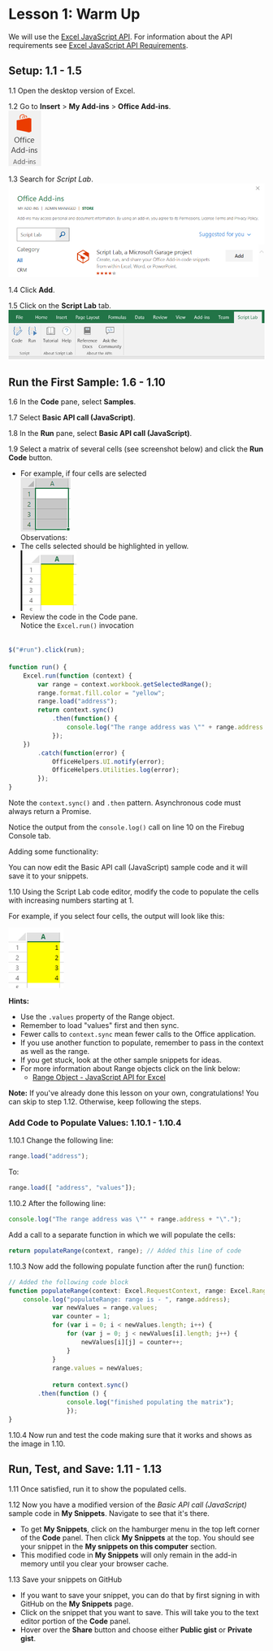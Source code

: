 # Lesson 1: Warm Up

We will use the [Excel JavaScript API](https://dev.office.com/reference/add-ins/excel/application). For information about the API requirements see [Excel JavaScript API Requirements](https://github.com/OfficeDev/office-js-docs/blob/master/reference/requirement-sets/excel-api-requirement-sets.md).

## Setup: 1.1 - 1.5

1.1 Open the desktop version of Excel.

1.2 Go to **Insert** > **My Add-ins** > **Office Add-ins**.  
    ![alt text](Lesson_01_Office_Add-ins_button.png "Office Add-ins button")

1.3 Search for *Script Lab*.  
    ![alt text](Lesson_01_Script_Lab_in_store.png "Script Lab add-in in the Office Add-ins Store")

1.4 Click **Add**.

1.5 Click on the **Script Lab** tab.  
    ![alt text](Lesson_01_Script_Lab_ribbon.png "Script Lab ribbon")

## Run the First Sample: 1.6 - 1.10

1.6 In the **Code** pane, select **Samples**.

1.7 Select **Basic API call (JavaScript)**.

1.8 In the **Run** pane, select **Basic API call (JavaScript)**.

1.9 Select a matrix of several cells (see screenshot below) and click the **Run Code** button.
* For example, if four cells are selected  
    ![alt text](Lesson_01_01.png "Selected cells")  
    Observations:  
* The cells selected should be highlighted in yellow.  
    ![alt text](Lesson_01_02.PNG "Highlighted cells")  
* Review the code in the Code pane.  
Notice the ```Excel.run()``` invocation  
```javascript

$("#run").click(run);

function run() {
    Excel.run(function (context) {
        var range = context.workbook.getSelectedRange();
        range.format.fill.color = "yellow";
        range.load("address");
        return context.sync()
            .then(function() {
                console.log("The range address was \"" + range.address + "\".");
            });
    })
        .catch(function(error) {
            OfficeHelpers.UI.notify(error);
            OfficeHelpers.Utilities.log(error);
        });
}
```  
Note the ```context.sync()``` and ```.then``` pattern. Asynchronous code must always return a Promise.  

Notice the output from the ```console.log()``` call on line 10 on the Firebug
Console tab.

Adding some functionality:

You can now edit the Basic API call (JavaScript) sample code and it will save it to your snippets.

1.10 Using the Script Lab code editor, modify the code to populate the cells with increasing numbers starting at 1.

For example, if you select four cells, the output will look like this:

![alt text](Lesson_01_03.png "Highlighted cells with values")

**Hints:**

* Use the `.values` property of the Range object.
* Remember to load "values" first and then sync.
* Fewer calls to `context.sync` mean fewer calls to the Office application.
* If you use another function to populate, remember to pass in the context as well as the range.
* If you get stuck, look at the other sample snippets for ideas.
* For more information about Range objects click on the link below:  
    * [Range Object - JavaScript API for Excel](https://github.com/OfficeDev/office-js-docs/blob/master/reference/excel/range.md)

**Note:** If you've already done this lesson on your own, congratulations! You can skip to step 1.12. Otherwise, keep following the steps.

### Add Code to Populate Values: 1.10.1 - 1.10.4

1.10.1 Change the following line: 

```javascript
range.load("address");
```

To: 

```javascript
range.load([ "address", "values"]);
```

1.10.2 After the following line:

```javascript
console.log("The range address was \"" + range.address + "\".");
```

Add a call to a separate function in which we will populate the cells:

```javascript
return populateRange(context, range); // Added this line of code
```

1.10.3 Now add the following populate function after the run() function:

```javascript
// Added the following code block
function populateRange(context: Excel.RequestContext, range: Excel.Range) {
    console.log("populateRange: range is - ", range.address);
            var newValues = range.values;
            var counter = 1;
            for (var i = 0; i < newValues.length; i++) {
                for (var j = 0; j < newValues[i].length; j++) {
                    newValues[i][j] = counter++;
                }
            }
            range.values = newValues;

            return context.sync()
	    .then(function () {
			    console.log("finished populating the matrix");
			    });
}
```

1.10.4 Now run and test the code making sure that it works and shows as the image in 1.10.

## Run, Test, and Save: 1.11 - 1.13

1.11 Once satisfied, run it to show the populated cells.

1.12 Now you have a modified version of the *Basic API call (JavaScript)* sample code in **My Snippets**. Navigate to see that it's there.
* To get **My Snippets**, click on the hamburger menu in the top left corner of the **Code** panel. Then click **My Snippets** at the top. You should see your snippet in the **My snippets on this computer** section.
* This modified code in **My Snippets** will only remain in the add-in memory until you clear your browser cache.

1.13 Save your snippets on GitHub
* If you want to save your snippet, you can do that by first signing in with GitHub on the **My Snippets** page.
* Click on the snippet that you want to save. This will take you to the text editor portion of the **Code** panel.
* Hover over the **Share** button and choose either **Public gist** or **Private gist**.
